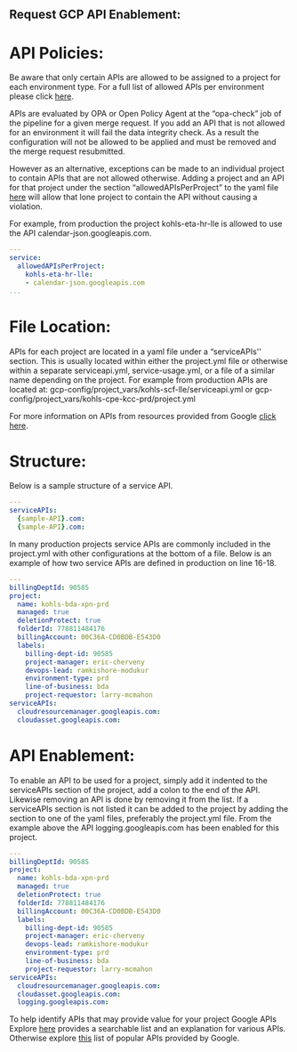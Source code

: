 ## Request GCP API Enablement:

# API Policies:
Be aware that only certain APIs are allowed to be assigned to a project for each environment type. For a full list of allowed APIs per environment please click <a href="https://gitlab.com/kohls/infra/platform_enablement/cloud-config/cloud-resources/-/blob/main/opa/data/service/apis.yml" target="_blank">here</a>.

APIs are evaluated by OPA or Open Policy Agent at the “opa-check” job of the pipeline for a given merge request. If you add an API that is not allowed for an environment it will fail the data integrity check. As a result the configuration will not be allowed to be applied and must be removed and the merge request resubmitted.

However as an alternative, exceptions can be made to an individual project to contain APIs that are not allowed otherwise. Adding a project and an API for that project under the section “allowedAPIsPerProject” to the yaml file <a href="https://gitlab.com/kohls/infra/platform_enablement/cloud-config/cloud-resources/-/blob/main/opa/data/service/apis-per-project.yml" target="_blank">here</a> will allow that lone project to contain the API without causing a violation.

For example, from production the project kohls-eta-hr-lle is allowed to use the API calendar-json.googleapis.com.
```yaml
---
service:
  allowedAPIsPerProject:
    kohls-eta-hr-lle:
    - calendar-json.googleapis.com
...
```

# File Location:
APIs for each project are located in a yaml file under a “serviceAPIs'' section. This is usually located within either the project.yml file or otherwise within a separate serviceapi.yml, service-usage.yml, or a file of a similar name depending on the project.
For example from production APIs are located at:
gcp-config/project_vars/kohls-scf-lle/serviceapi.yml
or
gcp-config/project_vars/kohls-cpe-kcc-prd/project.yml

For more information on APIs from resources provided from Google [click here](https://cloud.google.com/apis/docs/overview).

# Structure:
Below is a sample structure of a service API.
```yaml
---
serviceAPIs:
  {sample-API}.com:
  {sample-API}.com:
```
In many production projects service APIs are commonly included in the project.yml with other configurations at the bottom of a file.
Below is an example of how two service APIs are defined in production on line 16-18.
```yaml
---
billingDeptId: 90585
project:
  name: kohls-bda-xpn-prd
  managed: true
  deletionProtect: true
  folderId: 778811484176
  billingAccount: 00C36A-CD0BDB-E543D0
  labels:
    billing-dept-id: 90585
    project-manager: eric-cherveny
    devops-lead: ramkishore-modukur
    environment-type: prd
    line-of-business: bda
    project-requestor: larry-mcmahon
serviceAPIs:
  cloudresourcemanager.googleapis.com:
  cloudasset.googleapis.com:
```

# API Enablement:
To enable an API to be used for a project, simply add it indented to the serviceAPIs section of the project, add a colon to the end of the API. Likewise removing an API is done by removing it from the list. If a serviceAPIs section is not listed it can be added to the project by adding the section to one of the yaml files, preferably the project.yml file.
From the example above the API logging.googleapis.com has been enabled for this project.
```yaml
---
billingDeptId: 90585
project:
  name: kohls-bda-xpn-prd
  managed: true
  deletionProtect: true
  folderId: 778811484176
  billingAccount: 00C36A-CD0BDB-E543D0
  labels:
    billing-dept-id: 90585
    project-manager: eric-cherveny
    devops-lead: ramkishore-modukur
    environment-type: prd
    line-of-business: bda
    project-requestor: larry-mcmahon
serviceAPIs:
  cloudresourcemanager.googleapis.com:
  cloudasset.googleapis.com:
  logging.googleapis.com:
```
To help identify APIs that may provide value for your project Google APIs Explore [here](https://developers.google.com/apis-explorer) provides a searchable list and an explanation for various APIs. Otherwise explore [this](https://cloud.google.com/apis) list of popular APIs provided by Google.
